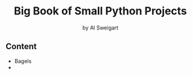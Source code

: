 <div align="center">

# Big Book of Small Python Projects
by Al Sweigart

</div>

## Content

- Bagels
- 